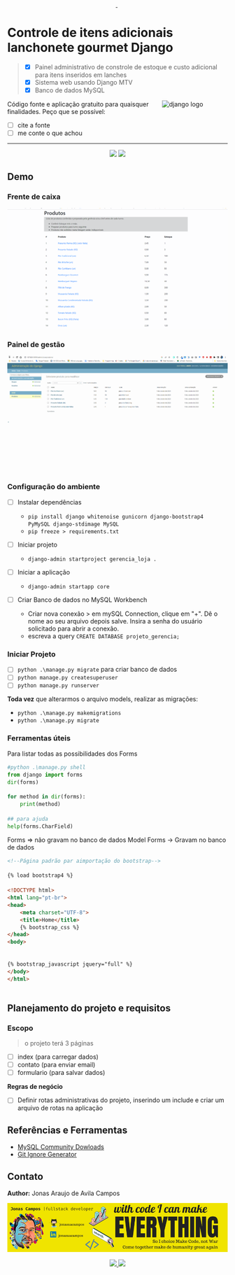 <p align="center">
   <a href='https://github.com/jonasaacampos'>
      <img alt="" src="https://img.shields.io/static/v1?color=blue&label=django&message=framework&style=for-the-badge&logo=django"/>
      </a>
      <img alt="" src="https://img.shields.io/static/v1?color=green&label=python&message=programing&style=for-the-badge&logo=python"/>
      </a>
      <img alt="" src="https://img.shields.io/static/v1?color=blue&label=mysql&message=database&style=for-the-badge&logo=mysql"/>
      </a>
</p>

<h1>Controle de itens adicionais lanchonete gourmet Django</h1>

> - [x] Painel administrativo de constrole de estoque e custo adicional para itens inseridos em lanches
> - [x] Sistema web usando Django MTV
> - [x] Banco de dados MySQL

<img alt="django logo" src="https://github.com/jonasaacampos/Study_Python-Django/blob/main/img/django-hexbin.png?raw=true" width=150 align=right>


Código fonte e aplicação gratuito para quaisquer finalidades. Peço que se possível:

- [ ] cite a fonte
- [ ] me conte o que achou

-------------

<p align="center">
<a href='https://github.com/jonasaacampos'><img src='https://img.shields.io/badge/feito%20com%20%E2%9D%A4%20por-jaac-cyan'></a>
<a href='https://www.linkedin.com/in/jonasaacampos'><img src='https://img.shields.io/badge/LinkedIn-Profile-informational?style=flat&logo=linkedin&logoColor=white&color=0D76A8'></a>
</p>


## Demo

### Frente de caixa

<p align="center">
   <a href='https://github.com/jonasaacampos'>
      <img alt="" src="img/uso-frente-caixa.gif"/>
      </a>
</p>

### Painel de gestão

<p align="center">
   <a href='https://github.com/jonasaacampos'>
      <img alt="" src="img/add_produtos.gif"/>
      </a>
</p>

<!-- 
<details>
<summary>

## Base de programação web
</summary>

</details> 
-->


### Configuração do ambiente

- [ ] Instalar dependências 
  - `pip install django whitenoise gunicorn django-bootstrap4 PyMySQL django-stdimage MySQL`
  - `pip freeze > requirements.txt`
- [ ] Iniciar projeto
  - `django-admin startproject gerencia_loja .`
- [ ] Iniciar a aplicação
  - `django-admin startapp core`

- [ ] Criar Banco de dados no MySQL Workbench
  - Criar nova conexão > em mySQL Connection, clique em "+". Dê o nome ao seu arquivo depois salve. Insira a senha do usuário solicitado para abrir a conexão.
  - escreva a query `CREATE DATABASE projeto_gerencia;`

### Iniciar Projeto

- [ ] `python .\manage.py migrate` para criar banco de dados
- [ ] `python manage.py createsuperuser`
- [ ] `python manage.py runserver`

**Toda vez** que alterarmos o arquivo models, realizar as migrações:

- `python .\manage.py makemigrations`
- `python .\manage.py migrate`

### Ferramentas úteis

Para listar todas as possibilidades dos Forms
```python
#python .\manage.py shell
from django import forms
dir(forms)

for method in dir(forms): 
	print(method)

## para ajuda    
help(forms.CharField)
```

Forms => não gravam no banco de dados
Model Forms -> Gravam no banco de dados


```html
<!--Página padrão par aimportação do bootstrap-->

{% load bootstrap4 %}

<!DOCTYPE html>
<html lang="pt-br">
<head>
    <meta charset="UTF-8">
    <title>Home</title>
    {% bootstrap_css %}
</head>
<body>


{% bootstrap_javascript jquery="full" %}
</body>
</html>
 
```

## Planejamento do projeto e requisitos

### Escopo
> o projeto terá 3 páginas
- [ ] index (para carregar dados)
- [ ] contato (para enviar email)
- [ ] formulario (para salvar dados)

**Regras de negócio**

- [ ] Definir rotas administrativas do projeto, inserindo um include e criar um arquivo de rotas na aplicação

## Referências e Ferramentas

- [MySQL Community Dowloads](https://dev.mysql.com/downloads/)
- [Git Ignore Generator](https://mrkandreev.name/snippets/gitignore-generator/#Python,Django,VirtualEnv,PyCharm+all,VisualStudioCode)


<!-- CONTACT -->

## Contato

**Author:** Jonas Araujo de Avila Campos

![Alt text](img/contact_banner.png)

<p align='center'>
  <a href='https://github.com/jonasaacampos'>
    <img src='https://img.shields.io/badge/GitHub-100000?style=for-the-badge&logo=github&logoColor=white'/>
  </a>
  <a href='https://www.linkedin.com/in/jonasaacampos/'>
    <img src='https://img.shields.io/badge/LinkedIn-0077B5?style=for-the-badge&logo=linkedin&logoColor=white'/>
  </a>
</p>

